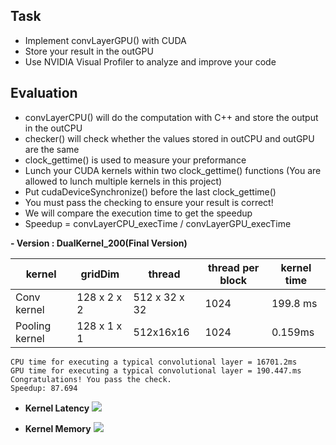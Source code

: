 
## Task

* Implement convLayerGPU() with CUDA
* Store your result in the outGPU
* Use NVIDIA Visual Profiler to analyze and improve your code

## Evaluation

* convLayerCPU() will do the computation with C++ and store the output in the outCPU
* checker() will check whether the values stored in outCPU and outGPU are the same
* clock_gettime() is used to measure your preformance
* Lunch your CUDA kernels within two clock_gettime() functions (You are allowed to lunch multiple kernels in this project)
* Put cudaDeviceSynchronize() before the last clock_gettime()
* You must pass the checking to ensure your result is correct!
* We will compare the execution time to get the speedup
* Speedup = convLayerCPU_execTime / convLayerGPU_execTime
        
**- Version : DualKernel_200(Final Version)**

| kernel         | gridDim       | thread      | thread per block  |kernel time|
| ------         | -----------   |---------     |-------------------|---|
| Conv kernel    | 128 x 2 x 2   | 512 x 32 x 32|        1024       | 199.8 ms|
| Pooling kernel | 128 x 1 x 1 | 512x16x16    |        1024       | 0.159ms|


````
CPU time for executing a typical convolutional layer = 16701.2ms
GPU time for executing a typical convolutional layer = 190.447.ms
Congratulations! You pass the check.
Speedup: 87.694 
````    
    
- **Kernel Latency**
![](https://i.imgur.com/CEDDBj0.jpg)



- **Kernel Memory**
![](https://i.imgur.com/otBV3Hs.jpg)
